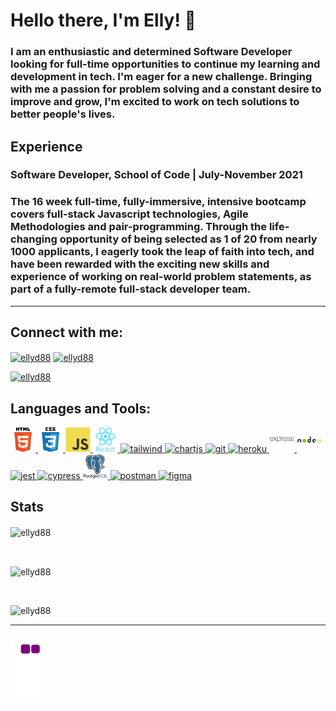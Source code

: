 <h1> Hello there, I'm Elly! 👋</h1>
<h3> I am an enthusiastic and determined Software Developer looking for full-time opportunities to continue my learning and development in tech. I'm eager for a new challenge. Bringing with me a passion for problem solving and a constant desire to improve and grow, I'm excited to work on tech solutions to better people's lives.</h3>
<h2>Experience</h2>
<h3>Software Developer, School of Code | July-November 2021</h3>
    
<h3>The 16 week full-time, fully-immersive, intensive bootcamp covers full-stack Javascript technologies, Agile Methodologies and pair-programming.
Through the life-changing opportunity of being selected as 1 of 20 from nearly 1000 applicants, I eagerly took the leap of faith into tech, and have been rewarded with the exciting new skills and experience of working on real-world problem statements, as part of a fully-remote full-stack developer team.</h3>

---

<h2 align="left">Connect with me:</h2>
<p align="left">
<a href="https://twitter.com/ellyd88" target="blank"><img align="center" src="https://raw.githubusercontent.com/rahuldkjain/github-profile-readme-generator/master/src/images/icons/Social/twitter.svg" alt="ellyd88" height="30" width="40" /></a>
<a href="https://linkedin.com/in/ellyd88" target="blank"><img align="center" src="https://raw.githubusercontent.com/rahuldkjain/github-profile-readme-generator/master/src/images/icons/Social/linked-in-alt.svg" alt="ellyd88" height="30" width="40" /></a>
</p>
<p align="left"> <a href="https://twitter.com/ellyd88" target="blank"><img src="https://img.shields.io/twitter/follow/ellyd88?logo=twitter&style=for-the-badge" alt="ellyd88" /></a> </p>

<h2 align="left">Languages and Tools:</h2>
<p align="left">
    <a href="https://www.w3.org/html/" target="_blank" rel="noreferrer"> <img src="https://raw.githubusercontent.com/devicons/devicon/master/icons/html5/html5-original-wordmark.svg" alt="html5" width="40" height="40"/> </a>
    <a href="https://www.w3schools.com/css/" target="_blank" rel="noreferrer"> <img src="https://raw.githubusercontent.com/devicons/devicon/master/icons/css3/css3-original-wordmark.svg" alt="css3" width="40" height="40"/> </a>
    <a href="https://developer.mozilla.org/en-US/docs/Web/JavaScript" target="_blank" rel="noreferrer"> <img src="https://raw.githubusercontent.com/devicons/devicon/master/icons/javascript/javascript-original.svg" alt="javascript" width="40" height="40"/> </a>
    <a href="https://reactjs.org/" target="_blank" rel="noreferrer"> <img src="https://raw.githubusercontent.com/devicons/devicon/master/icons/react/react-original-wordmark.svg" alt="react" width="40" height="40"/> </a>
    <a href="https://tailwindcss.com/" target="_blank" rel="noreferrer"> <img src="https://www.vectorlogo.zone/logos/tailwindcss/tailwindcss-icon.svg" alt="tailwind" width="40" height="40"/>
    <a href="https://www.chartjs.org" target="_blank" rel="noreferrer"> <img src="https://www.chartjs.org/media/logo-title.svg" alt="chartjs" width="40" height="40"/> </a>
    <a href="https://git-scm.com/" target="_blank" rel="noreferrer"> <img src="https://www.vectorlogo.zone/logos/git-scm/git-scm-icon.svg" alt="git" width="40" height="40"/> </a>
    <a href="https://heroku.com" target="_blank" rel="noreferrer"> <img src="https://www.vectorlogo.zone/logos/heroku/heroku-icon.svg" alt="heroku" width="40" height="40"/> </a>
    <a href="https://expressjs.com" target="_blank" rel="noreferrer"> <img src="https://raw.githubusercontent.com/devicons/devicon/master/icons/express/express-original-wordmark.svg" alt="express" width="40" height="40"/> </a>
    <a href="https://nodejs.org" target="_blank" rel="noreferrer"> <img src="https://raw.githubusercontent.com/devicons/devicon/master/icons/nodejs/nodejs-original-wordmark.svg" alt="nodejs" width="40" height="40"/> </a>
    <a href="https://jestjs.io" target="_blank" rel="noreferrer"> <img src="https://www.vectorlogo.zone/logos/jestjsio/jestjsio-icon.svg" alt="jest" width="40" height="40"/> </a>
    <a href="https://www.cypress.io" target="_blank" rel="noreferrer"> <img src="https://raw.githubusercontent.com/simple-icons/simple-icons/6e46ec1fc23b60c8fd0d2f2ff46db82e16dbd75f/icons/cypress.svg" alt="cypress" width="40" height="40"/> </a>
    <a href="https://www.postgresql.org" target="_blank" rel="noreferrer"> <img src="https://raw.githubusercontent.com/devicons/devicon/master/icons/postgresql/postgresql-original-wordmark.svg" alt="postgresql" width="40" height="40"/> </a>
    <a href="https://postman.com" target="_blank" rel="noreferrer"> <img src="https://www.vectorlogo.zone/logos/getpostman/getpostman-icon.svg" alt="postman" width="40" height="40"/> </a>
    <a href="https://www.figma.com/" target="_blank" rel="noreferrer"> <img src="https://www.vectorlogo.zone/logos/figma/figma-icon.svg" alt="figma" width="40" height="40"/> </a>
</p>


<h2>Stats</h2>
<p><img align="center" src="https://github-readme-stats.vercel.app/api/top-langs?username=ellyd88&show_icons=true&locale=en&layout=compact" alt="ellyd88" /></p>
</br>


<p><img align="center" src="https://github-readme-streak-stats.herokuapp.com/?user=ellyd88&" alt="ellyd88" /></p>
</br>
<p align="left"> <img src="https://komarev.com/ghpvc/?username=ellyd88&label=Profile%20views&color=0e75b6&style=flat" alt="ellyd88" /> </p>

---

![snake gif](https://github.com/ellyd88/ellyd88/blob/output/github-contribution-grid-snake.gif)

<!--
**ellyd88/ellyd88** is a ✨ _special_ ✨ repository because its `README.md` (this file) appears on your GitHub profile.

Here are some ideas to get you started:

- 🔭 I’m currently working on ...
- 🌱 I’m currently learning ...
- 👯 I’m looking to collaborate on ...
- 🤔 I’m looking for help with ...
- 💬 Ask me about ...
- 📫 How to reach me: ...
- 😄 Pronouns: ...
- ⚡ Fun fact: ...
-->

